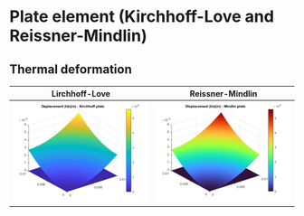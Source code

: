 # Plate element (Kirchhoff-Love and Reissner-Mindlin)

## Thermal deformation
Lirchhoff-Love             |  Reissner-Mindlin
:-------------------------:|:-------------------------:
![](thermal_defor_Kirchhoff.png) |  ![](thermal_defor_Mindlin.png)
